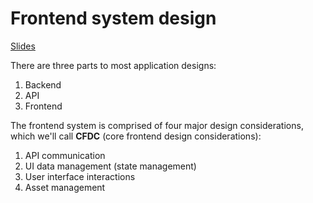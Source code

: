 <!-- markdownlint-disable MD007 MD010 MD013 MD024 MD033 -->
<!-- TODO: add header too all doc files with slide and relevant page numbers -->
# Frontend system design

[Slides](https://static.frontendmasters.com/resources/2024-05-29-systems-design/frontend-system-design-fundamentals.pdf)

There are three parts to most application designs:

1.	Backend
2.	API
3.	Frontend

The frontend system is comprised of four major design considerations, which we'll call **CFDC** (core frontend design considerations):

1.	API communication
2.	UI data management (state management)
3.	User interface interactions
4.	Asset management
